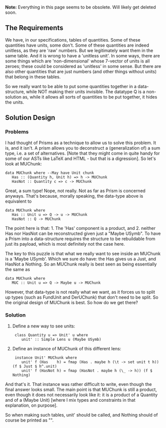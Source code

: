 **Note:** Everything in this page seems to be obsolete. Will likely get deleted soon.

## The Requirements ##

We have, in our specifications, tables of quantities.
Some of these quantities have units, some don't. Some of these
quantities are indeed unitless, as they are 'raw' numbers.  But we
legitimately want them in the same table.  And it is wrong to have a
'unitless unit'.  In some ways, there are some things which are
'non-dimensional' whose 7-vector of units is all zeroes; these could be
considered as 'unitless' in some sense. But there are also other
quantities that are just numbers (and other things without units) that
belong in these tables.

So we really want to be able to put some quantities together in a
data-structure, while NOT making their units invisible.  The datatype Q
is a non-solution as, while it allows all sorts of quantities to be put
together, it hides the units.

## Solution Design ##
### Problems ###

I had thought of Prisms as a technique to allow us to solve this problem.  It is, and it isn't.  A prism allows you to deconstruct a (generalization of) a sum type, i.e. a set of alternatives. [Note that they might come in quite handy for some of our ASTs like LaTeX and HTML - but that is a digression].
So let's look at MUChunk:

    data MUChunk where --May have Unit chunk
       Has :: (Quantity h, Unit h) => h -> MUChunk
       HasNot :: Quantity c => c -> MUChunk

Great, a sum type!  Nope, not really.  Not as far as Prism is concerned
anyways.  That's because, morally speaking, the data-type above is
equivalent to

    data MUChunk where
       Has :: Unit u => Q -> u -> MUChunk
       HasNot :: Q -> MUChunk

The point here is that: 1. The 'Has' component is a product, and 2.
neither Has nor HasNot can be reconstructed given just a "Maybe USymb".
To have a Prism into a data-structure requires the structure to be
rebuildable from just its payload, which is most definitely not the case
here.

The key to this puzzle is that what we really want to see inside an
MUChunk is a 'Maybe USymb'.  Which we sure do have: the Has gives us a
Just, and HasNot a Nothing.  So an MUChunk really is best seen as being
essentially the same as

    data MUChunk where
       MUC :: Unit u => Q -> Maybe u -> MUChunk

However, that data-type is not really what we want, as it forces us to
split up types (such as FundUnit and DerUChunk) that don't need to be
split.  So the original design of MUChunk is best.  So how do we get there?

### Solution ###

1. Define a new way to see units:

        class Quantity u => Unit' u where
           unit' :: Simple Lens u (Maybe USymb)

2. Define an instance of MUChunk of this different lens:

        instance Unit' MUChunk where
           unit' f (Has    h) = fmap (Has . maybe h (\t -> set unit t h)) (f $ Just $ h^.unit)
           unit' f (HasNot h) = fmap (HasNot . maybe h (\_ -> h)) (f $ Nothing)

And that's it.  That instance was rather difficult to write, even though
the final answer looks small.  The main point is that MUChunk is still a
product, even though it does not necessarily look like it: it is a
product of a Quantity and of a (Maybe Unit) [where I mix types and
constraints in that explanation, on purpose].

So when making such tables, unit' should be called, and Nothing should
of course be printed as "".